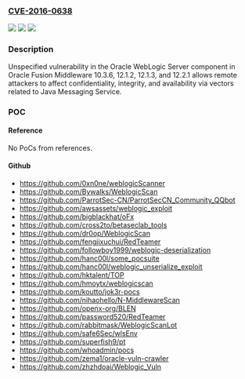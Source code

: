 ### [CVE-2016-0638](https://cve.mitre.org/cgi-bin/cvename.cgi?name=CVE-2016-0638)
![](https://img.shields.io/static/v1?label=Product&message=n%2Fa&color=blue)
![](https://img.shields.io/static/v1?label=Version&message=n%2Fa&color=blue)
![](https://img.shields.io/static/v1?label=Vulnerability&message=n%2Fa&color=brighgreen)

### Description

Unspecified vulnerability in the Oracle WebLogic Server component in Oracle Fusion Middleware 10.3.6, 12.1.2, 12.1.3, and 12.2.1 allows remote attackers to affect confidentiality, integrity, and availability via vectors related to Java Messaging Service.

### POC

#### Reference
No PoCs from references.

#### Github
- https://github.com/0xn0ne/weblogicScanner
- https://github.com/Bywalks/WeblogicScan
- https://github.com/ParrotSec-CN/ParrotSecCN_Community_QQbot
- https://github.com/awsassets/weblogic_exploit
- https://github.com/bigblackhat/oFx
- https://github.com/cross2to/betaseclab_tools
- https://github.com/dr0op/WeblogicScan
- https://github.com/fengjixuchui/RedTeamer
- https://github.com/followboy1999/weblogic-deserialization
- https://github.com/hanc00l/some_pocsuite
- https://github.com/hanc00l/weblogic_unserialize_exploit
- https://github.com/hktalent/TOP
- https://github.com/hmoytx/weblogicscan
- https://github.com/koutto/jok3r-pocs
- https://github.com/nihaohello/N-MiddlewareScan
- https://github.com/openx-org/BLEN
- https://github.com/password520/RedTeamer
- https://github.com/rabbitmask/WeblogicScanLot
- https://github.com/safe6Sec/wlsEnv
- https://github.com/superfish9/pt
- https://github.com/whoadmin/pocs
- https://github.com/zema1/oracle-vuln-crawler
- https://github.com/zhzhdoai/Weblogic_Vuln

